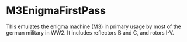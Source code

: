 # M3EnigmaFirstPass
This emulates the enigma machine (M3) in primary usage by most of the german military in WW2. It includes reflectors B and C, and rotors I-V.

